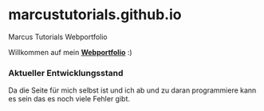 # marcustutorials.github.io
Marcus Tutorials Webportfolio


Willkommen auf mein [**Webportfolio**](https://marcustutorials.github.io) :)

### Aktueller Entwicklungsstand
Da die Seite für mich selbst ist und ich ab und zu daran programmiere kann es sein das es noch viele Fehler gibt. 



